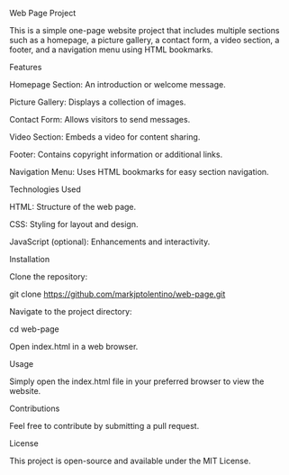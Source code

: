 Web Page Project

This is a simple one-page website project that includes multiple sections such as a homepage, a picture gallery, a contact form, a video section, a footer, and a navigation menu using HTML bookmarks.

Features

Homepage Section: An introduction or welcome message.

Picture Gallery: Displays a collection of images.

Contact Form: Allows visitors to send messages.

Video Section: Embeds a video for content sharing.

Footer: Contains copyright information or additional links.

Navigation Menu: Uses HTML bookmarks for easy section navigation.

Technologies Used

HTML: Structure of the web page.

CSS: Styling for layout and design.

JavaScript (optional): Enhancements and interactivity.

Installation

Clone the repository:

git clone https://github.com/markjptolentino/web-page.git

Navigate to the project directory:

cd web-page

Open index.html in a web browser.

Usage

Simply open the index.html file in your preferred browser to view the website.

Contributions

Feel free to contribute by submitting a pull request.

License

This project is open-source and available under the MIT License.
